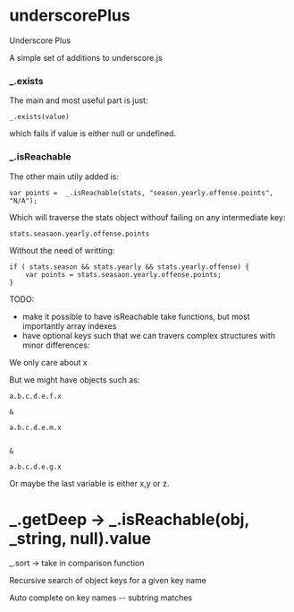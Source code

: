 underscorePlus
==============

Underscore Plus


A simple set of additions to underscore.js

### _.exists

The main and most useful part is just: 

``` _.exists(value) ```

which fails if value is either null or undefined.



### _.isReachable

The other main utily added is:


```
var points =  _.isReachable(stats, "season.yearly.offense.points", "N/A");
```

Which will traverse the stats object withouf failing on any intermediate key:

```
stats.seasaon.yearly.offense.points
```
Without the need of writting:


```
if ( stats.season && stats.yearly && stats.yearly.offense) {
    var points = stats.seasaon.yearly.offense.points;
}

```







TODO:

- make it possible to have isReachable take functions, but most importantly array indexes
- have optional keys such that we can travers complex structures with minor differences:


We only care about x

But we might have objects such as:

```
a.b.c.d.e.f.x

&

a.b.c.d.e.m.x


&

a.b.c.d.e.g.x

```


Or maybe the last variable is either x,y or z.





# _.getDeep -> _.isReachable(obj, _string, null).value


_.sort  -> take in comparison function




Recursive search of object keys for a given key name


Auto complete on key names -- subtring matches
